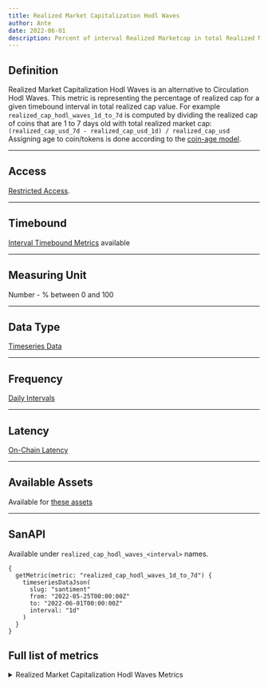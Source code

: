 ```yaml
---
title: Realized Market Capitalization Hodl Waves
author: Ante
date: 2022-06-01
description: Percent of interval Realized Marketcap in total Realized Marketcap
---
```


## Definition

Realized Market Capitalization Hodl Waves is an alternative to Circulation Hodl Waves.
This metric is representing the percentage of realized cap for a given timebound
interval in total realized cap value.
For example `realized_cap_hodl_waves_1d_to_7d` is computed by dividing the realized
cap of coins that are 1 to 7 days old with total realized market cap:
`(realized_cap_usd_7d - realized_cap_usd_1d) / realized_cap_usd`
Assigning age to coin/tokens is done according to the [coin-age model](/metrics/details/stack-coin-age-model).

---

## Access

[Restricted Access](/metrics/details/access#restricted-access).

---

## Timebound

[Interval Timebound Metrics](/metrics/details/interval_timebound) available

---

## Measuring Unit

Number - % between 0 and 100

---

## Data Type

[Timeseries Data](/metrics/details/data-type#timeseries-data)

---

## Frequency

[Daily Intervals](/metrics/details/frequency#daily-frequency)

---

## Latency

[On-Chain Latency](/metrics/details/latency#on-chain-latency)

---

## Available Assets

Available for [these
assets](<https://api.santiment.net/graphiql?variables=&query=%7B%0A%20%20getMetric(metric%3A%20%22realized_cap_hodl_waves_1d_to_7d%22)%20%7B%0A%20%20%20%20metadata%20%7B%0A%20%20%20%20%20%20availableSlugs%0A%20%20%20%20%7D%0A%20%20%7D%0A%7D%0A>)

---

## SanAPI

Available under `realized_cap_hodl_waves_<interval>` names.

```graphql-explorer
{
  getMetric(metric: "realized_cap_hodl_waves_1d_to_7d") {
    timeseriesDataJson(
      slug: "santiment"
      from: "2022-05-25T00:00:00Z"
      to: "2022-06-01T00:00:00Z"
      interval: "1d"
    )
  }
}
```

## Full list of metrics

<Details>
<Summary>Realized Market Capitalization Hodl Waves Metrics</Summary>
- realized_cap_hodl_waves_0d_to_1d
- realized_cap_hodl_waves_1d_to_7d
- realized_cap_hodl_waves_7d_to_30d
- realized_cap_hodl_waves_30d_to_60d
- realized_cap_hodl_waves_60d_to_90d
- realized_cap_hodl_waves_90d_to_180d
- realized_cap_hodl_waves_180d_to_365d
- realized_cap_hodl_waves_365d_to_2y
- realized_cap_hodl_waves_2y_to_3y
- realized_cap_hodl_waves_3y_to_5y
- realized_cap_hodl_waves_5y_to_10y
- realized_cap_hodl_waves_10y_to_20y
</Details>
